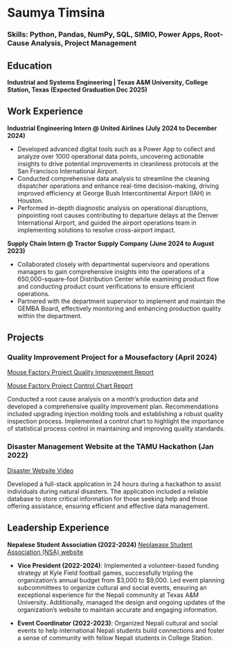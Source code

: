 # Saumya Timsina

### Skills: Python, Pandas, NumPy, SQL, SIMIO, Power Apps, Root-Cause Analysis, Project Management

## Education
**Industrial and Systems Engineering | Texas A&M University, College Station, Texas (Expected Graduation Dec 2025)**

## Work Experience
**Industrial Engineering Intern @ United Airlines (July 2024 to December 2024)**
- Developed advanced digital tools such as a Power App to collect and analyze over 1000 operational data points, uncovering actionable insights to drive potential improvements in cleanliness protocols at the San Francisco International Airport.
- Conducted comprehensive data analysis to streamline the cleaning dispatcher operations and enhance real-time decision-making, driving improved efficiency at George Bush Intercontinental Airport (IAH) in Houston.
- Performed in-depth diagnostic analysis on operational disruptions, pinpointing root causes contributing to departure delays at the Denver International Airport, and guided the airport operations team in implementing solutions to resolve cross-airport impact.

**Supply Chain Intern @ Tractor Supply Company (June 2024 to August 2023)**
- Collaborated closely with departmental supervisors and operations managers to gain comprehensive insights into the operations of a 650,000-square-foot Distribution Center while examining product flow and conducting product count verifications to ensure efficient operations.
- Partnered with the department supervisor to implement and maintain the GEMBA Board, effectively monitoring and enhancing production quality within the department.

## Projects 
### Quality Improvement Project for a Mousefactory (April 2024)
[Mouse Factory Project Quality Improvement Report](https://drive.google.com/file/d/1xF2T3QNcnjtlyo-q3pelnJid0CyD86X7/view?usp=sharing)

[Mouse Factory Project Control Chart Report](https://drive.google.com/file/d/1ciuNSbT3FYC5tdstV64XsbN4KOF2UgvJ/view?usp=sharing)

Conducted a root cause analysis on a month’s production data and developed a comprehensive quality improvement plan. Recommendations included upgrading injection molding tools and establishing a robust quality inspection process. Implemented a control chart to highlight the importance of statistical process control in maintaining and improving quality standards.

### Disaster Management Website at the TAMU Hackathon (Jan 2022)
[Disaster Website Video](https://www.youtube.com/watch?v=k6JSfNluBvs)

Developed a full-stack application in 24 hours during a hackathon to assist individuals during natural disasters. The application included a reliable database to store critical information for those seeking help and those offering assistance, ensuring efficient and effective data management.




## Leadership Experience
**Nepalese Student Association (2022-2024)**
[Neplaease Student Association (NSA) website](https://www.nsatamu.com/home) 
- **Vice President (2022-2024)**: Implemented a volunteer-based funding strategy at Kyle Field football games, successfully tripling the organization’s annual budget from $3,000 to $9,000. Led event planning subcommittees to organize cultural and social events, ensuring an exceptional experience for the Nepali community at Texas A&M University. Additionally, managed the design and ongoing updates of the organization’s website to maintain accurate and engaging information.

- **Event Coordinator (2022-2023)**: Organized Nepali cultural and social events to help international Nepali students build connections and foster a sense of community with fellow Nepali students in College Station.
  

